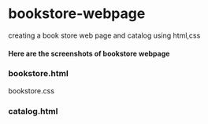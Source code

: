 # bookstore-webpage
creating a book store web page and catalog using html,css
#### Here are the screenshots of bookstore webpage
### bookstore.html
bookstore.css
### catalog.html
